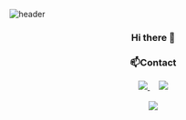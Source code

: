 ![header](https://capsule-render.vercel.app/api?type=waving&color=gradient&height=200&text=Peppermintt&fontAlign=70&fontAlignY=40&animation=twinkling)

 <h3 align="center">Hi there 👋

<br/>
<h3 align="center">📫Contact</h3>
<div align="center">
  <a href="https://spiritual-notebook-05f.notion.site/a13cdb11fbe848ffb4fde31dcb51b5f0">
   <img src="https://img.shields.io/badge/Notion-black?style=for-the-badge&logo=Notion&logoColor=white">
  </a>
  &nbsp
<!--   <a href="pride0504@gmail.com">
   <img src="https://img.shields.io/badge/Gmail-EA4335?style=for-the-badge&logo=Gmail&logoColor=white">
  </a> -->
 &nbsp
  <a href="https://pepperminttt.tistory.com/">
   <img src="https://img.shields.io/badge/tistory-000000?style=for-the-badge&logo=tistory&logoColor=white">
  </a>

 </div>

 
<br/>
 <div align="center"><img src="http://mazassumnida.wtf/api/v2/generate_badge?boj=animus0504"></div>

<!--
**peppermintt0504/peppermintt0504** is a ✨ _special_ ✨ repository because its `README.md` (this file) appears on your GitHub profile.

Here are some ideas to get you started:

- 🔭 I’m currently working on ...
- 🌱 I’m currently learning ...
- 👯 I’m looking to collaborate on ...
- 🤔 I’m looking for help with ...
- 💬 Ask me about ...
- 📫 How to reach me: ...
- 😄 Pronouns: ...
- ⚡ Fun fact: ...
-->
